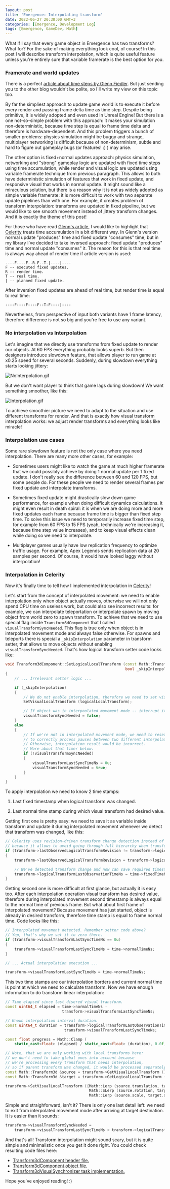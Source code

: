 ```yaml
---
layout: post
title: 'Emergence: Interpolating transform'
date: 2022-06-27 20:30:00 GMT+3
categories: [Emergence, Development Log]
tags: [Emergence, GameDev, Math]
---
```


What if I say that every game object in Emergence has two transforms? What for? For the sake of making everything
look cool, of course! In this post I will describe transform interpolation, which is quite 
useful feature unless you're entirely sure that variable framerate is the best option for you.

### Framerate and world updates

There is a perfect [article about time steps by Glenn Fiedler](https://gafferongames.com/post/fix_your_timestep/).
But just sending you to the other blog wouldn't be polite, so I'll write my view on this topic too.

By far the simpliest approach to update game world is to execute it before every render and passing frame delta time
as time step. Despite being primitive, it is widely adopted and even used in Unreal Engine! But there is a one
not-so-simple problem with this approach: it makes your simulation non-deterministic, because time step is equal to
frame time delta and therefore is hardware-dependent. And this problem triggers a bunch of smaller problems:
physics simulation might be buggy and strange, multiplayer networking is difficult because of non-determinism,
subtle and hard to figure out gameplay bugs (or features! :) ) may arise.

The other option is fixed+normal updates approach: physics simulation, networking and "strong" gameplay logic are 
updated with fixed time steps using time accumulation, while render and visual logic are updated using variable 
framerate technique from previous paragraph. This allows to both have deterministic simulation of features that work
in fixed update, and responsive visual that works in normal update. It might sound like a miraculous solution,
but there is a reason why it is not as widely adopted as simple variable framerate: it is more difficult to
work with two separate update pipelines than with one. For example, it creates problem of transform interpolation:
transforms are updated in fixed pipeline, but we would like to see smooth movement instead of jittery transform
changes. And it is exactly the theme of this post!

For those who have read [Glenn's article](https://gafferongames.com/post/fix_your_timestep/), I would like to highlight 
that [Celerity](https://github.com/KonstantinTomashevich/Emergence/tree/72ff166/Library/Public/Celerity)
treats time accumulation in a bit different way. In Glenn's version normal update "produces" time and fixed update
"consumes" time, but in my library I've decided to take inversed approach: fixed update "produces" time and normal
update "consumes" it. The reason for this is that real time is always way ahead of render time if article version is 
used:

```
----F----F--R-F--T-|----|----
F -- executed fixed updates.
R -- render time.
T -- real time.
| -- planned fixed update.
```

After inversion fixed updates are ahead of real time, but render time is equal to real time:

```
----F----F----F--T-F----|----
```

Nevertheless, from perspective of input both variants have 1 frame latency, therefore difference is not so big and you're 
free to use any variant.

### No interpolation vs Interpolation 

Let's imagine that we directly use transforms from fixed update to render our objects. At 60 FPS everything probably 
looks superb. But then designers introduce slowdown feature, that allows player to run game at x0.25 speed for
several seconds. Suddenly, during slowdown everything starts looking jittery:

![NoInterpolation.gif](/assets/img/EmergenceInterpolatingTransform/NoInterpolation.gif)

But we don't want player to think that game lags during slowdown! We want something smoother, like this:

![Interpolation.gif](/assets/img/EmergenceInterpolatingTransform/Interpolation.gif)

To achieve smoothier picture we need to adapt to the situation and use different transforms for render.
And that is exactly how visual transform interpolation works: we adjust render transforms and everything 
looks like miracle!

### Interpolation use cases

Some rare slowdown feature is not the only case where you need interpolation. There are many more other cases, 
for example:

- Sometimes users might like to watch the game at much higher framerate that we could possibly achieve by doing
  1 normal update per 1 fixed update. I don't really see the difference between 60 and 120 FPS, but some people do.
  For these people we need to render several frames per fixed update and interpolate transforms.

- Sometimes fixed update might drastically slow down game performance, for example when doing difficult dynamics
  calculations. It might even result in death spiral: it is when we are doing more and more fixed updates
  each frame because frame time is bigger than fixed step time. To solve this issue we need to temporarily
  increase fixed time step, for example from 60 FPS to 15 FPS (yeah, technically we're increasing it, 
  because time step value increases), and to keep visual effects clean while doing so we need to interpolate.

- Multiplayer games usually have low replication frequency to optimize traffic usage. For example, Apex Legends
  sends replication data at 20 samples per second. Of course, it would have looked laggy without interpolation!

### Interpolation in Celerity

Now it's finally time to tell how I implemented interpolation in 
[Celerity](https://github.com/KonstantinTomashevich/Emergence/tree/72ff166/Library/Public/Celerity)!

Let's start from the concept of interpolated movement: we need to enable interpolation only when object actually moves,
otherwise we will not only spend CPU time on useless work, but could also see incorrect results: for example, we can 
interpolate teleportation or interpolate spawn by moving object from world zero to spawn transform. To achieve that
we need to use special flag inside `Transform3dComponent` that I called `visualTransformSyncNeeded`. This flag
is true only when object is in interpolated movement mode and always false otherwise. For spawns and teleports there is
special a `_skipInterpolation` parameter in transform setter, that allows to move objects without enabling
`visualTransformSyncNeeded`. That's how logical transform setter code looks like:

```c++
void Transform3dComponent::SetLogicalLocalTransform (const Math::Transform3d &_transform,
                                                     bool _skipInterpolation) noexcept
{
    // ... Irrelevant setter logic ...

    if (_skipInterpolation)
    {
        // We do not enable interpolation, therefore we need to set visual transform directly.
        SetVisualLocalTransform (logicalLocalTransform);

        // If object was in interpoolated movement mode -- interrupt it.
        visualTransformSyncNeeded = false;
    }
    else
    {
        // If we're not in interpolated movement mode, we need to reset sync timer 
        // to correctly process pauses between two different interpolated movements. 
        // Otherwise, interpolation result would be incorrect.
        // More about that timer below.
        if (!visualTransformSyncNeeded)
        {
            visualTransformLastSyncTimeNs = 0u;
            visualTransformSyncNeeded = true;
        }
    }
}
```

To apply interpolation we need to know 2 time stamps:

1. Last fixed timestamp when logical transform was changed.

2. Last normal time stamp during which visual transform had desired value.

Getting first one is pretty easy: we need to save it as variable inside transform and update it during interpolated
movement whenever we detect that transform was changed, like this:

```c++
// Celerity uses revision-driven transform change detection instead of dirty flags, 
// because it allows to avoid going through full hierarchy when transform is setted.
if (transform->lastObservedLogicalTransformRevision != transform->logicalLocalTransformRevision)
{
    transform->lastObservedLogicalTransformRevision = transform->logicalLocalTransformRevision;

    // We've detected transform change and now can save required timestamp.
    transform->logicalTransformLastObservationTimeNs = time->fixedTimeNs;
}
```

Getting second one is more difficult at first glance, but actually it is easy too. After each interpolation operation
visual transform has desired value, therefore during interpolated movement second timestamp is always equal to the
normal time of previous frame. But what about first frame of interpolated movement? Because movement has just started,
object is already in desired transform, therefore time stamp is equal to frame normal time. Code looks like
this:

```c++
// Interpolated movement detected. Remember setter code above? 
// Yep, that's why we set it to zero there.
if (transform->visualTransformLastSyncTimeNs == 0u)
{
    transform->visualTransformLastSyncTimeNs = time->normalTimeNs;
}

// ... Actual interpolation execution ...

transform->visualTransformLastSyncTimeNs = time->normalTimeNs;
```

This two time stamps are our interpolation borders and current normal time is point at which we need to calculate 
transform. Now we have enough information to do transform linear interpolation:

```c++
// Time elapsed since last disered visual transform.
const uint64_t elapsed = time->normalTimeNs - 
                         transform->visualTransformLastSyncTimeNs;

// Known interpolation interval duration.
const uint64_t duration = transform->logicalTransformLastObservationTimeNs - 
                          transform->visualTransformLastSyncTimeNs;

const float progress = Math::Clamp (
    static_cast<float> (elapsed) / static_cast<float> (duration), 0.0f, 1.0f);

// Note, that we are only working with local transforms here: 
// we don't need to take global ones into account because
// we're processing every transform that needs interpolation,
// so if parent transform was changed, it would be processed separately.
const Math::Transform3d &source = transform->GetVisualLocalTransform ();
const Math::Transform3d &target = transform->GetLogicalLocalTransform ();

transform->SetVisualLocalTransform ({Math::Lerp (source.translation, target.translation, progress),
                                     Math::SLerp (source.rotation, target.rotation, progress),
                                     Math::Lerp (source.scale, target.scale, progress)});
```

Simple and straighforward, isn't it? There is only one last detail left: we need to exit from 
interpolated movement mode after arriving at target destination. It is easier than it sounds:

```c++
transform->visualTransformSyncNeeded =
    transform->visualTransformLastSyncTimeNs < transform->logicalTransformLastObservationTimeNs;
```

And that's all! Transform interpolation might sound scary, but it is quite simple and minimalistic once you get it
done right. You could check resulting code files here:

- [Transform3dComponent header file.](https://github.com/KonstantinTomashevich/Emergence/blob/72ff166/Library/Public/Celerity/Extension/Transform/Celerity/Transform/Transform3dComponent.hpp)
- [Transform3dComponent object file.](https://github.com/KonstantinTomashevich/Emergence/blob/72ff166/Library/Public/Celerity/Extension/Transform/Celerity/Transform/Transform3dComponent.cpp)
- [Transform3dVisualSynchronizer task implementation.](https://github.com/KonstantinTomashevich/Emergence/blob/72ff166/Library/Public/Celerity/Extension/Transform/Celerity/Transform/Transform3dVisualSync.cpp)

Hope you've enjoyed reading! :)

